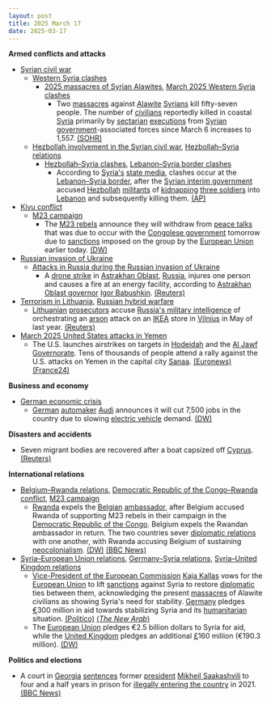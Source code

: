 ```yaml
---
layout: post
title: 2025 March 17
date: 2025-03-17
---
```



**Armed conflicts and attacks**

* [Syrian civil war](https://en.wikipedia.org/wiki/Syrian_civil_war "Syrian civil war")
  + [Western Syria clashes](https://en.wikipedia.org/wiki/Western_Syria_clashes_%28December_2024%E2%80%93present%29 "Western Syria clashes (December 2024–present)")
    - [2025 massacres of Syrian Alawites](https://en.wikipedia.org/wiki/2025_massacres_of_Syrian_Alawites "2025 massacres of Syrian Alawites"), [March 2025 Western Syria clashes](https://en.wikipedia.org/wiki/March_2025_Western_Syria_clashes "March 2025 Western Syria clashes")
      * Two [massacres](https://en.wikipedia.org/wiki/Massacre "Massacre") against [Alawite](https://en.wikipedia.org/wiki/Alawites "Alawites") [Syrians](https://en.wikipedia.org/wiki/Syrians "Syrians") kill fifty-seven people. The number of [civilians](https://en.wikipedia.org/wiki/Civilian "Civilian") reportedly killed in coastal [Syria](https://en.wikipedia.org/wiki/Syria "Syria") primarily by [sectarian](https://en.wikipedia.org/wiki/Sectarianism_and_minorities_in_the_Syrian_civil_war "Sectarianism and minorities in the Syrian civil war") [executions](https://en.wikipedia.org/wiki/Extrajudicial_killing "Extrajudicial killing") from [Syrian government](https://en.wikipedia.org/wiki/Syrian_transitional_government "Syrian transitional government")-associated forces since March 6 increases to 1,557. [(SOHR)](https://www.syriahr.com/en/357944/)
  + [Hezbollah involvement in the Syrian civil war](https://en.wikipedia.org/wiki/Hezbollah_involvement_in_the_Syrian_civil_war "Hezbollah involvement in the Syrian civil war"), [Hezbollah–Syria relations](https://en.wikipedia.org/wiki/Hezbollah%E2%80%93Syria_relations "Hezbollah–Syria relations")
    - [Hezbollah–Syria clashes](https://en.wikipedia.org/wiki/Hezbollah%E2%80%93Syria_clashes_%282024%E2%80%93present%29 "Hezbollah–Syria clashes (2024–present)"), [Lebanon–Syria border clashes](https://en.wikipedia.org/wiki/Lebanon%E2%80%93Syria_border_clashes_%28March_2025%E2%80%93present%29 "Lebanon–Syria border clashes (March 2025–present)")
      * According to [Syria's](https://en.wikipedia.org/wiki/Government_of_Syria "Government of Syria") [state media](https://en.wikipedia.org/wiki/Syrian_Arab_News_Agency "Syrian Arab News Agency"), clashes occur at the [Lebanon–Syria border](https://en.wikipedia.org/wiki/Lebanon%E2%80%93Syria_border "Lebanon–Syria border"), after the [Syrian interim government](https://en.wikipedia.org/wiki/Syrian_Government "Syrian Government") accused [Hezbollah](https://en.wikipedia.org/wiki/Hezbollah "Hezbollah") [militants](https://en.wikipedia.org/wiki/Militant "Militant") of [kidnapping](https://en.wikipedia.org/wiki/Kidnapping "Kidnapping") [three soldiers](https://en.wikipedia.org/wiki/Syrian_Armed_Forces "Syrian Armed Forces") into [Lebanon](https://en.wikipedia.org/wiki/Lebanon "Lebanon") and subsequently killing them. [(AP)](https://apnews.com/article/lebanon-syria-army-border-hezbollah-hts-beb2bb44fabc186ab67e661a26b47e3b)
* [Kivu conflict](https://en.wikipedia.org/wiki/Kivu_conflict "Kivu conflict")
  + [M23 campaign](https://en.wikipedia.org/wiki/M23_campaign_%282022%E2%80%93present%29 "M23 campaign (2022–present)")
    - The [M23 rebels](https://en.wikipedia.org/wiki/March_23_Movement "March 23 Movement") announce they will withdraw from [peace talks](https://en.wikipedia.org/wiki/Peace_talk "Peace talk") that was due to occur with the [Congolese government](https://en.wikipedia.org/wiki/Government_of_the_Democratic_Republic_of_the_Congo "Government of the Democratic Republic of the Congo") tomorrow due to [sanctions](https://en.wikipedia.org/wiki/International_sanctions "International sanctions") imposed on the group by the [European Union](https://en.wikipedia.org/wiki/European_Union "European Union") earlier today. [(DW)](https://www.dw.com/en/m23-rebels-withdraw-from-congo-peace-talks/a-71956448)
* [Russian invasion of Ukraine](https://en.wikipedia.org/wiki/Russian_invasion_of_Ukraine "Russian invasion of Ukraine")
  + [Attacks in Russia during the Russian invasion of Ukraine](https://en.wikipedia.org/wiki/Attacks_in_Russia_during_the_Russian_invasion_of_Ukraine "Attacks in Russia during the Russian invasion of Ukraine")
    - A [drone strike](https://en.wikipedia.org/wiki/Drone_strike "Drone strike") in [Astrakhan Oblast](https://en.wikipedia.org/wiki/Astrakhan_Oblast "Astrakhan Oblast"), [Russia](https://en.wikipedia.org/wiki/Russia "Russia"), injures one person and causes a fire at an energy facility, according to [Astrakhan Oblast governor](https://en.wikipedia.org/wiki/Governor_of_Astrakhan_Oblast "Governor of Astrakhan Oblast") [Igor Babushkin](https://en.wikipedia.org/wiki/Igor_Babushkin "Igor Babushkin"). [(Reuters)](https://www.reuters.com/world/europe/ukrainian-attack-energy-facilities-sparks-fire-russias-astrakhan-regional-2025-03-17/)
* [Terrorism in Lithuania](https://en.wikipedia.org/wiki/Terrorism_in_Lithuania "Terrorism in Lithuania"), [Russian hybrid warfare](https://en.wikipedia.org/wiki/Russian_hybrid_warfare "Russian hybrid warfare")
  + [Lithuanian](https://en.wikipedia.org/wiki/Government_of_Lithuania "Government of Lithuania") [prosecutors](https://en.wikipedia.org/wiki/Prosecutor "Prosecutor") accuse [Russia's military intelligence](https://en.wikipedia.org/wiki/GRU_%28Russian_Federation%29 "GRU (Russian Federation)") of orchestrating an [arson](https://en.wikipedia.org/wiki/Arson "Arson") attack on an [IKEA](https://en.wikipedia.org/wiki/IKEA "IKEA") store in [Vilnius](https://en.wikipedia.org/wiki/Vilnius "Vilnius") in May of last year. [(Reuters)](https://www.reuters.com/world/europe/lithuania-says-russian-military-intelligence-was-behind-ikea-arson-last-year-2025-03-17/)
* [March 2025 United States attacks in Yemen](https://en.wikipedia.org/wiki/March_2025_United_States_attacks_in_Yemen "March 2025 United States attacks in Yemen")
  + The U.S. launches airstrikes on targets in [Hodeidah](https://en.wikipedia.org/wiki/Al_Hudaydah "Al Hudaydah") and the [Al Jawf Governorate](https://en.wikipedia.org/wiki/Al_Jawf_Governorate "Al Jawf Governorate"). Tens of thousands of people attend a rally against the U.S. attacks on Yemen in the capital city [Sanaa](https://en.wikipedia.org/wiki/Sanaa "Sanaa"). [(Euronews)](https://www.euronews.com/2025/03/17/us-steps-up-attacks-on-yemen-vowing-escalation-against-houthi-rebels) [(France24)](https://www.france24.com/en/live-news/20250317-yemen-s-huthis-claim-us-aircraft-carrier-attacks)

**Business and economy**

* [German economic crisis](https://en.wikipedia.org/wiki/German_economic_crisis_%282022%E2%80%93present%29 "German economic crisis (2022–present)")
  + [German](https://en.wikipedia.org/wiki/Germany "Germany") [automaker](https://en.wikipedia.org/wiki/Automotive_industry "Automotive industry") [Audi](https://en.wikipedia.org/wiki/Audi "Audi") announces it will cut 7,500 jobs in the country due to slowing [electric vehicle](https://en.wikipedia.org/wiki/Electric_vehicle "Electric vehicle") demand. [(DW)](https://www.dw.com/en/germany-auto-giant-audi-to-slash-7500-jobs-from-workforce/a-71956776)

**Disasters and accidents**

* Seven migrant bodies are recovered after a boat capsized off [Cyprus](https://en.wikipedia.org/wiki/Cyprus "Cyprus"). [(Reuters)](https://www.reuters.com/world/europe/search-rescue-off-cyprus-underway-after-reports-boat-capsizing-2025-03-17/)

**International relations**

* [Belgium–Rwanda relations](https://en.wikipedia.org/wiki/Belgium%E2%80%93Rwanda_relations "Belgium–Rwanda relations"), [Democratic Republic of the Congo–Rwanda conflict](https://en.wikipedia.org/wiki/Democratic_Republic_of_the_Congo%E2%80%93Rwanda_conflict "Democratic Republic of the Congo–Rwanda conflict"), [M23 campaign](https://en.wikipedia.org/wiki/M23_campaign_%282022%E2%80%93present%29 "M23 campaign (2022–present)")
  + [Rwanda](https://en.wikipedia.org/wiki/Rwanda "Rwanda") expels the [Belgian](https://en.wikipedia.org/wiki/Government_of_Belgium "Government of Belgium") [ambassador](https://en.wikipedia.org/wiki/Ambassador "Ambassador"), after Belgium accused Rwanda of supporting M23 rebels in their campaign in the [Democratic Republic of the Congo](https://en.wikipedia.org/wiki/Democratic_Republic_of_the_Congo "Democratic Republic of the Congo"). Belgium expels the Rwandan ambassador in return. The two countries sever [diplomatic relations](https://en.wikipedia.org/wiki/Diplomatic_relations "Diplomatic relations") with one another, with Rwanda accusing Belgium of sustaining [neocolonialism](https://en.wikipedia.org/wiki/Neocolonialism "Neocolonialism"). [(DW)](https://www.dw.com/en/belgium-rwanda-expel-diplomats-over-dr-congo-conflict/a-71944830) [(BBC News)](https://www.bbc.com/news/articles/cx2r9709v8no)
* [Syria–European Union relations](https://en.wikipedia.org/wiki/Syria%E2%80%93European_Union_relations "Syria–European Union relations"), [Germany–Syria relations](https://en.wikipedia.org/wiki/Germany%E2%80%93Syria_relations "Germany–Syria relations"), [Syria–United Kingdom relations](https://en.wikipedia.org/wiki/Syria%E2%80%93United_Kingdom_relations "Syria–United Kingdom relations")
  + [Vice-President of the European Commission](https://en.wikipedia.org/wiki/Vice-President_of_the_European_Commission "Vice-President of the European Commission") [Kaja Kallas](https://en.wikipedia.org/wiki/Kaja_Kallas "Kaja Kallas") vows for the [European Union](https://en.wikipedia.org/wiki/European_Union "European Union") to lift [sanctions](https://en.wikipedia.org/wiki/International_sanctions "International sanctions") against Syria to restore [diplomatic](https://en.wikipedia.org/wiki/Diplomat "Diplomat") ties between them, acknowledging the present [massacres](https://en.wikipedia.org/wiki/2025_massacres_of_Syrian_Alawites "2025 massacres of Syrian Alawites") of Alawite civilians as showing Syria's need for stability. [Germany](https://en.wikipedia.org/wiki/Germany "Germany") pledges [€](https://en.wikipedia.org/wiki/%E2%82%AC "€")300 million in aid towards stabilizing Syria and its [humanitarian](https://en.wikipedia.org/wiki/Humanitarian "Humanitarian") situation. [(Politico)](https://www.politico.eu/article/eu-doubles-down-on-syria-aid-despite-outbreak-of-violence/) [(*The New Arab*)](https://www.newarab.com/news/germany-pledges-funds-syria-amid-eu-aid-conference)
  + The [European Union](https://en.wikipedia.org/wiki/European_Union "European Union") pledges €2.5 billion dollars to Syria for aid, while the [United Kingdom](https://en.wikipedia.org/wiki/United_Kingdom "United Kingdom") pledges an additional [£](https://en.wikipedia.org/wiki/Pound_sterling "Pound sterling")160 million (€190.3 million). [(DW)](https://www.dw.com/en/middle-east-updates-syria-iran-at-focus-of-eu-meetings/live-71940983)

**Politics and elections**

* A court in  [Georgia](https://en.wikipedia.org/wiki/Georgia_%28country%29 "Georgia (country)") [sentences](https://en.wikipedia.org/wiki/Sentence_%28law%29 "Sentence (law)") former [president](https://en.wikipedia.org/wiki/President_of_Georgia "President of Georgia") [Mikheil Saakashvili](https://en.wikipedia.org/wiki/Mikheil_Saakashvili "Mikheil Saakashvili") to four and a half years in prison for [illegally entering the country](https://en.wikipedia.org/wiki/Illegal_entry "Illegal entry") in 2021. [(BBC News)](https://www.bbc.com/news/articles/cn0jwnykl10o)
